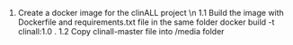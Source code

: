 1. Create a docker image for the clinALL project \n
1.1 Build the image with Dockerfile and requirements.txt file in the same folder
   docker build -t clinall:1.0 .
1.2 Copy clinall-master file into /media folder 
